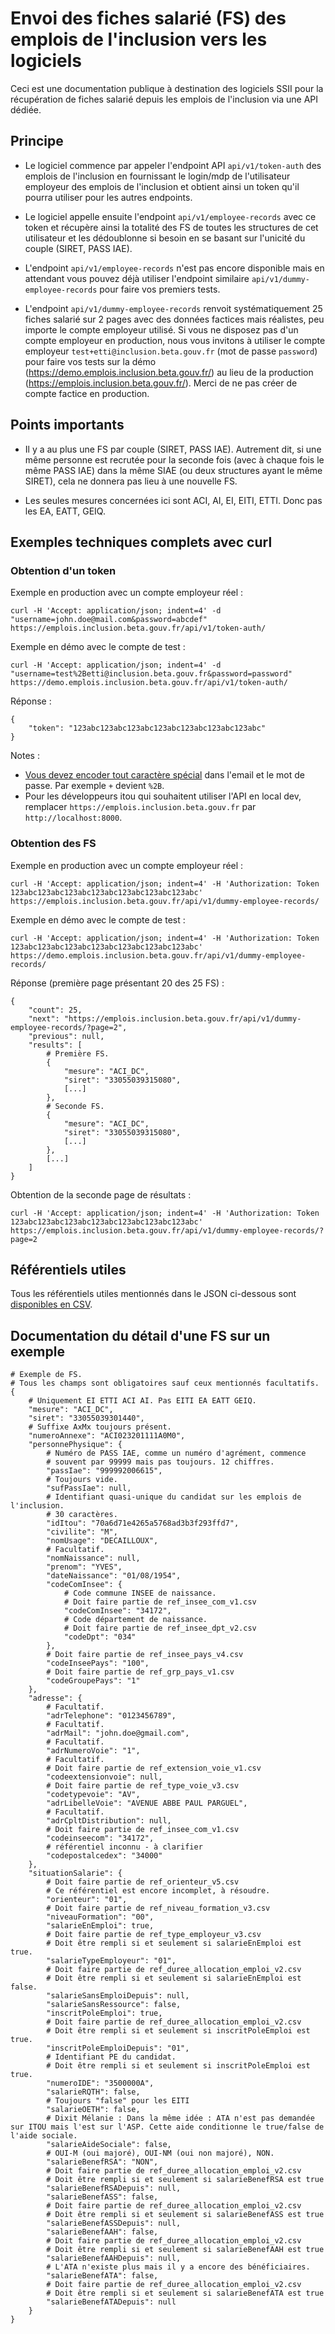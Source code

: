 # Envoi des fiches salarié (FS) des emplois de l'inclusion vers les logiciels

Ceci est une documentation publique à destination des logiciels SSII pour la récupération de fiches salarié depuis les emplois de l'inclusion via une API dédiée.

## Principe

- Le logiciel commence par appeler l'endpoint API `api/v1/token-auth` des emplois de l'inclusion en fournissant le login/mdp de l'utilisateur employeur des emplois de l'inclusion et obtient ainsi un token qu'il pourra utiliser pour les autres endpoints.

- Le logiciel appelle ensuite l'endpoint `api/v1/employee-records` avec ce token et récupère ainsi la totalité des FS de toutes les structures de cet utilisateur et les dédoublonne si besoin en se basant sur l'unicité du couple (SIRET, PASS IAE).

- L'endpoint `api/v1/employee-records` n'est pas encore disponible mais en attendant vous pouvez déjà utiliser l'endpoint similaire `api/v1/dummy-employee-records` pour faire vos premiers tests.

- L'endpoint `api/v1/dummy-employee-records` renvoit systématiquement 25 fiches salarié sur 2 pages avec des données factices mais réalistes, peu importe le compte employeur utilisé. Si vous ne disposez pas d'un compte employeur en production, nous vous invitons à utiliser le compte employeur `test+etti@inclusion.beta.gouv.fr` (mot de passe `password`) pour faire vos tests sur la démo (https://demo.emplois.inclusion.beta.gouv.fr/) au lieu de la production (https://emplois.inclusion.beta.gouv.fr/). Merci de ne pas créer de compte factice en production.

## Points importants

- Il y a au plus une FS par couple (SIRET, PASS IAE). Autrement dit, si une même personne est recrutée pour la seconde fois (avec à chaque fois le même PASS IAE) dans la même SIAE (ou deux structures ayant le même SIRET), cela ne donnera pas lieu à une nouvelle FS.

- Les seules mesures concernées ici sont ACI, AI, EI, EITI, ETTI. Donc pas les EA, EATT, GEIQ.

## Exemples techniques complets avec curl

### Obtention d'un token

Exemple en production avec un compte employeur réel :

```
curl -H 'Accept: application/json; indent=4' -d "username=john.doe@mail.com&password=abcdef" https://emplois.inclusion.beta.gouv.fr/api/v1/token-auth/
```

Exemple en démo avec le compte de test :

```
curl -H 'Accept: application/json; indent=4' -d "username=test%2Betti@inclusion.beta.gouv.fr&password=password" https://demo.emplois.inclusion.beta.gouv.fr/api/v1/token-auth/
```

Réponse :

```
{
    "token": "123abc123abc123abc123abc123abc123abc123abc"
}
```

Notes :

- [Vous devez encoder tout caractère spécial](https://fr.wikipedia.org/wiki/Encodage-pourcent) dans l'email et le mot de passe. Par exemple `+` devient `%2B`.
- Pour les développeurs itou qui souhaitent utiliser l'API en local dev, remplacer `https://emplois.inclusion.beta.gouv.fr` par `http://localhost:8000`.


### Obtention des FS

Exemple en production avec un compte employeur réel :

```
curl -H 'Accept: application/json; indent=4' -H 'Authorization: Token 123abc123abc123abc123abc123abc123abc123abc' https://emplois.inclusion.beta.gouv.fr/api/v1/dummy-employee-records/
```

Exemple en démo avec le compte de test :

```
curl -H 'Accept: application/json; indent=4' -H 'Authorization: Token 123abc123abc123abc123abc123abc123abc123abc' https://demo.emplois.inclusion.beta.gouv.fr/api/v1/dummy-employee-records/
```

Réponse (première page présentant 20 des 25 FS) :

```
{
    "count": 25,
    "next": "https://emplois.inclusion.beta.gouv.fr/api/v1/dummy-employee-records/?page=2",
    "previous": null,
    "results": [
        # Première FS.
        {
            "mesure": "ACI_DC",
            "siret": "33055039315080",
            [...]
        },
        # Seconde FS.
        {
            "mesure": "ACI_DC",
            "siret": "33055039315080",
            [...]
        },
        [...]
    ]
}
```

Obtention de la seconde page de résultats :

```
curl -H 'Accept: application/json; indent=4' -H 'Authorization: Token 123abc123abc123abc123abc123abc123abc123abc' https://emplois.inclusion.beta.gouv.fr/api/v1/dummy-employee-records/?page=2
```

## Référentiels utiles

Tous les référentiels utiles mentionnés dans le JSON ci-dessous sont [disponibles en CSV](https://github.com/betagouv/itou/tree/vgrange/fiche_salarie/itou/fiche_salarie/management/commands/data).

## Documentation du détail d'une FS sur un exemple

```
# Exemple de FS.
# Tous les champs sont obligatoires sauf ceux mentionnés facultatifs.
{
    # Uniquement EI ETTI ACI AI. Pas EITI EA EATT GEIQ.
    "mesure": "ACI_DC",
    "siret": "33055039301440",
    # Suffixe AxMx toujours présent.
    "numeroAnnexe": "ACI023201111A0M0",
    "personnePhysique": {
        # Numéro de PASS IAE, comme un numéro d'agrément, commence
        # souvent par 99999 mais pas toujours. 12 chiffres.
        "passIae": "999992006615",
        # Toujours vide.
        "sufPassIae": null,
        # Identifiant quasi-unique du candidat sur les emplois de l'inclusion.
        # 30 caractères.
        "idItou": "70a6d71e4265a5768ad3b3f293ffd7",
        "civilite": "M",
        "nomUsage": "DECAILLOUX",
        # Facultatif.
        "nomNaissance": null,
        "prenom": "YVES",
        "dateNaissance": "01/08/1954",
        "codeComInsee": {
            # Code commune INSEE de naissance.
            # Doit faire partie de ref_insee_com_v1.csv
            "codeComInsee": "34172",
            # Code département de naissance.
            # Doit faire partie de ref_insee_dpt_v2.csv
            "codeDpt": "034"
        },
        # Doit faire partie de ref_insee_pays_v4.csv
        "codeInseePays": "100",
        # Doit faire partie de ref_grp_pays_v1.csv
        "codeGroupePays": "1"
    },
    "adresse": {
        # Facultatif.
        "adrTelephone": "0123456789",
        # Facultatif.
        "adrMail": "john.doe@gmail.com",
        # Facultatif.
        "adrNumeroVoie": "1",
        # Facultatif.
        # Doit faire partie de ref_extension_voie_v1.csv
        "codeextensionvoie": null,
        # Doit faire partie de ref_type_voie_v3.csv
        "codetypevoie": "AV",
        "adrLibelleVoie": "AVENUE ABBE PAUL PARGUEL",
        # Facultatif.
        "adrCpltDistribution": null,
        # Doit faire partie de ref_insee_com_v1.csv
        "codeinseecom": "34172",
        # référentiel inconnu - à clarifier
        "codepostalcedex": "34000"
    },
    "situationSalarie": {
        # Doit faire partie de ref_orienteur_v5.csv
        # Ce référentiel est encore incomplet, à résoudre.
        "orienteur": "01",
        # Doit faire partie de ref_niveau_formation_v3.csv
        "niveauFormation": "00",
        "salarieEnEmploi": true,
        # Doit faire partie de ref_type_employeur_v3.csv
        # Doit être rempli si et seulement si salarieEnEmploi est true.
        "salarieTypeEmployeur": "01",
        # Doit faire partie de ref_duree_allocation_emploi_v2.csv
        # Doit être rempli si et seulement si salarieEnEmploi est false.
        "salarieSansEmploiDepuis": null,
        "salarieSansRessource": false,
        "inscritPoleEmploi": true,
        # Doit faire partie de ref_duree_allocation_emploi_v2.csv
        # Doit être rempli si et seulement si inscritPoleEmploi est true.
        "inscritPoleEmploiDepuis": "01",
        # Identifiant PE du candidat.
        # Doit être rempli si et seulement si inscritPoleEmploi est true.
        "numeroIDE": "3500000A",
        "salarieRQTH": false,
        # Toujours "false" pour les EITI
        "salarieOETH": false,
        # Dixit Mélanie : Dans la même idée : ATA n'est pas demandée sur ITOU mais l'est sur l'ASP. Cette aide conditionne le true/false de l'aide sociale.
        "salarieAideSociale": false,
        # OUI-M (oui majoré), OUI-NM (oui non majoré), NON.
        "salarieBenefRSA": "NON",
        # Doit faire partie de ref_duree_allocation_emploi_v2.csv
        # Doit être rempli si et seulement si salarieBenefRSA est true
        "salarieBenefRSADepuis": null,
        "salarieBenefASS": false,
        # Doit faire partie de ref_duree_allocation_emploi_v2.csv
        # Doit être rempli si et seulement si salarieBenefASS est true
        "salarieBenefASSDepuis": null,
        "salarieBenefAAH": false,
        # Doit faire partie de ref_duree_allocation_emploi_v2.csv
        # Doit être rempli si et seulement si salarieBenefAAH est true
        "salarieBenefAAHDepuis": null,
        # L'ATA n'existe plus mais il y a encore des bénéficiaires.
        "salarieBenefATA": false,
        # Doit faire partie de ref_duree_allocation_emploi_v2.csv
        # Doit être rempli si et seulement si salarieBenefATA est true
        "salarieBenefATADepuis": null
    }
}
```




